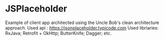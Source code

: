 # JSPlaceholder

Example of client app architected using the Uncle Bob's clean architecture approach. 
Used api : https://jsonplaceholder.typicode.com
Used libriaries:
RxJava;
Retrofit + OkHttp;
ButterKnife;
Dagger;
etc. 


